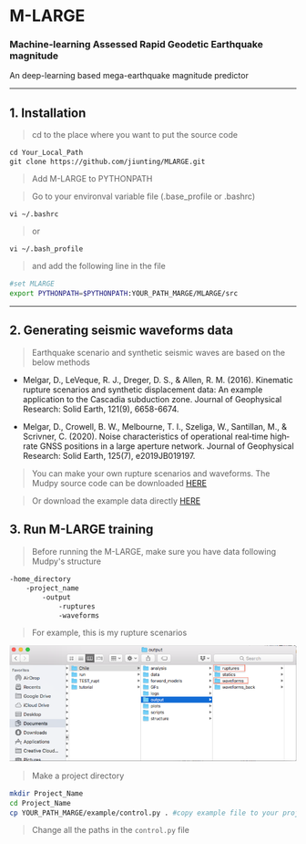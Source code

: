 # M-LARGE

### Machine-learning Assessed Rapid Geodetic Earthquake magnitude   
An deep-learning based mega-earthquake magnitude predictor

****
## 1. Installation
> cd to the place where you want to put the source code  

    cd Your_Local_Path  
    git clone https://github.com/jiunting/MLARGE.git
    
> Add M-LARGE to PYTHONPATH

> Go to your environval variable file (.base_profile or .bashrc)  

    vi ~/.bashrc  
    
> or 

    vi ~/.bash_profile      
    
> and add the following line in the file

```bash
#set MLARGE
export PYTHONPATH=$PYTHONPATH:YOUR_PATH_MARGE/MLARGE/src
```    
****

## 2. Generating seismic waveforms data
> Earthquake scenario and synthetic seismic waves are based on the below methods  
* Melgar, D., LeVeque, R. J., Dreger, D. S., & Allen, R. M. (2016). Kinematic rupture scenarios and synthetic displacement data: An example application to the Cascadia subduction zone. Journal of Geophysical Research: Solid Earth, 121(9), 6658-6674.  

* Melgar, D., Crowell, B. W., Melbourne, T. I., Szeliga, W., Santillan, M., & Scrivner, C. (2020). Noise characteristics of operational real‐time high‐rate GNSS positions in a large aperture network. Journal of Geophysical Research: Solid Earth, 125(7), e2019JB019197.

> You can make your own rupture scenarios and waveforms. The Mudpy source code can be downloaded [HERE][Mudpy]  

> Or download the example data directly [HERE][Link_data]

## 3. Run M-LARGE training  
> Before running the M-LARGE, make sure you have data following Mudpy's structure  
```
-home_directory
    -project_name
        -output
            -ruptures
            -waveforms
```
> For example, this is my rupture scenarios  

![](./image/Exp_datastructure.png "title1")  

> Make a project directory
```bash
mkdir Project_Name
cd Project_Name
cp YOUR_PATH_MARGE/example/control.py . #copy example file to your project directory
```
> Change all the paths in the `control.py` file


[Mudpy]:https://github.com/dmelgarm/MudPy "Multi-data source modeling and inversion toolkit"
[FK]:http://www.eas.slu.edu/People/LZhu/home.html "FK package from Dr. Zhu Lupei"
[Link_data]:https://zenodo.org/ "Data will be released soon..."
[Exp_fig1]:/image/Exp_datastructure.png "Mudpy data structure"

